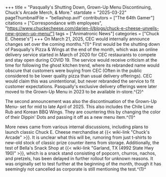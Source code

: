 +++
title = "Pasqually's Shutting Down, Grown-Up Menu Discontinuing, Chuck's Arcade Merch, & More."
startdate = "2025-03-22"
pageThumbnailFile = "bellashop.avif"
contributors = ["The 64th Gamer"]
citations = ["Correspondance with employees", "https://www.chuckecheese.com/darien-il/blogs/chuck-e-cheese-unveils-new-grown-up-menu/"]
tags = ["Animatronic News"]
categories = ["Chuck E. Cheese's"]
+++
On March 21, 2025, CEC would internally announce changes set over the coming months.^(1)^ First would be the shutting down of Pasqually's Pizza & Wings at the end of the month, which was an online delivery service started in March of 2020 for CEC restaurants to compete and stay open during COVID 19. The service would receive criticism at the time for following the ghost kitchen trend, where its rebranded name would obscure that customers were buying from CEC (Often in the public considered to be lower quality pizza than usual delivery offerings). CEC would claim this was unintentional, but never rebranded the service to fit customer expectations. Pasqually's exclusive delivery offerings were later moved to the Grown-Up Menu in 2023 to be available in-store.^(2)^

The second announcement was also the discontinuation of the Grown-Up Menu- set for mid to late April of 2025. This also includes the Chile Lime Rub and Korean BBQ Wings. They are countering this by changing the color of their Dippin' Dots and passing it off as a new menu item.^(1)^

More news came from various internal discussions, including plans to launch classic Chuck E. Cheese merchandise at {{< wiki-link "Chuck's Arcade" >}}. It is unclear what this will be, rumoring from just t-shirts to new-old stock of classic prize counter items from storage. Additionally, the test of Bella's Snack Shop at {{< wiki-link "Garland, TX (4992 State Hwy 190)" >}}, which is a snack stand consisting of popcorn, churros, nachos, and pretzels, has been delayed in further rollout for unknown reasons. It was originally set to test further at the beginning of the month, though it has seemingly not cancelled as corporate is still mentioning the test.^(1)^
